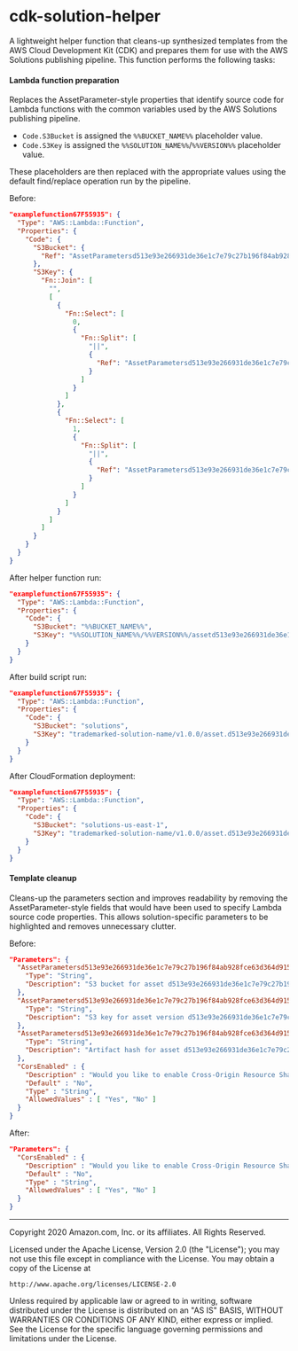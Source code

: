 # cdk-solution-helper
A lightweight helper function that cleans-up synthesized templates from the AWS Cloud Development Kit (CDK) and prepares them for use with the AWS Solutions publishing pipeline. This function performs the following tasks:

#### Lambda function preparation
Replaces the AssetParameter-style properties that identify source code for Lambda functions with the common variables used by the AWS Solutions publishing pipeline.

- `Code.S3Bucket` is assigned the `%%BUCKET_NAME%%` placeholder value.
- `Code.S3Key` is assigned the `%%SOLUTION_NAME%%`/`%%VERSION%%` placeholder value.

These placeholders are then replaced with the appropriate values using the default find/replace operation run by the pipeline.

Before:
```json
"examplefunction67F55935": {
  "Type": "AWS::Lambda::Function",
  "Properties": {
    "Code": {
      "S3Bucket": {
        "Ref": "AssetParametersd513e93e266931de36e1c7e79c27b196f84ab928fce63d364d9152ca501551f7S3Bucket54E71A95"
      },
      "S3Key": {
        "Fn::Join": [
          "",
          [
            {
              "Fn::Select": [
                0,
                {
                  "Fn::Split": [
                    "||",
                    {
                      "Ref": "AssetParametersd513e93e266931de36e1c7e79c27b196f84ab928fce63d364d9152ca501551f7S3VersionKeyC789D8B1"
                    }
                  ]
                }
              ]
            },
            {
              "Fn::Select": [
                1,
                {
                  "Fn::Split": [
                    "||",
                    {
                      "Ref": "AssetParametersd513e93e266931de36e1c7e79c27b196f84ab928fce63d364d9152ca501551f7S3VersionKeyC789D8B1"
                    }
                  ]
                }
              ]
            }
          ]
        ]
      }
    }
  }
}
```

After helper function run:
```json
"examplefunction67F55935": {
  "Type": "AWS::Lambda::Function",
  "Properties": {
    "Code": {
      "S3Bucket": "%%BUCKET_NAME%%",
      "S3Key": "%%SOLUTION_NAME%%/%%VERSION%%/assetd513e93e266931de36e1c7e79c27b196f84ab928fce63d364d9152ca501551f7.zip"
    }
  }
}
```

After build script run:
```json
"examplefunction67F55935": {
  "Type": "AWS::Lambda::Function",
  "Properties": {
    "Code": {
      "S3Bucket": "solutions",
      "S3Key": "trademarked-solution-name/v1.0.0/asset.d513e93e266931de36e1c7e79c27b196f84ab928fce63d364d9152ca501551f7.zip"
    }
  }
}
```

After CloudFormation deployment:
```json
"examplefunction67F55935": {
  "Type": "AWS::Lambda::Function",
  "Properties": {
    "Code": {
      "S3Bucket": "solutions-us-east-1",
      "S3Key": "trademarked-solution-name/v1.0.0/asset.d513e93e266931de36e1c7e79c27b196f84ab928fce63d364d9152ca501551f7.zip"
    }
  }
}
```

#### Template cleanup
Cleans-up the parameters section and improves readability by removing the AssetParameter-style fields that would have been used to specify Lambda source code properties. This allows solution-specific parameters to be highlighted and removes unnecessary clutter.

Before:
```json
"Parameters": {
  "AssetParametersd513e93e266931de36e1c7e79c27b196f84ab928fce63d364d9152ca501551f7S3Bucket54E71A95": {
    "Type": "String",
    "Description": "S3 bucket for asset d513e93e266931de36e1c7e79c27b196f84ab928fce63d364d9152ca501551f7"
  },
  "AssetParametersd513e93e266931de36e1c7e79c27b196f84ab928fce63d364d9152ca501551f7S3VersionKeyC789D8B1": {
    "Type": "String",
    "Description": "S3 key for asset version d513e93e266931de36e1c7e79c27b196f84ab928fce63d364d9152ca501551f7"
  },
  "AssetParametersd513e93e266931de36e1c7e79c27b196f84ab928fce63d364d9152ca501551f7ArtifactHash7AA751FE": {
    "Type": "String",
    "Description": "Artifact hash for asset d513e93e266931de36e1c7e79c27b196f84ab928fce63d364d9152ca501551f7"
  },
  "CorsEnabled" : {
    "Description" : "Would you like to enable Cross-Origin Resource Sharing (CORS) for the image handler API? Select 'Yes' if so.",
    "Default" : "No",
    "Type" : "String",
    "AllowedValues" : [ "Yes", "No" ]
  }
}
```

After:
```json
"Parameters": {
  "CorsEnabled" : {
    "Description" : "Would you like to enable Cross-Origin Resource Sharing (CORS) for the image handler API? Select 'Yes' if so.",
    "Default" : "No",
    "Type" : "String",
    "AllowedValues" : [ "Yes", "No" ]
  }
}
```

***

Copyright 2020 Amazon.com, Inc. or its affiliates. All Rights Reserved.

Licensed under the Apache License, Version 2.0 (the "License");
you may not use this file except in compliance with the License.
You may obtain a copy of the License at

    http://www.apache.org/licenses/LICENSE-2.0

Unless required by applicable law or agreed to in writing, software
distributed under the License is distributed on an "AS IS" BASIS,
WITHOUT WARRANTIES OR CONDITIONS OF ANY KIND, either express or implied.
See the License for the specific language governing permissions and
limitations under the License.
